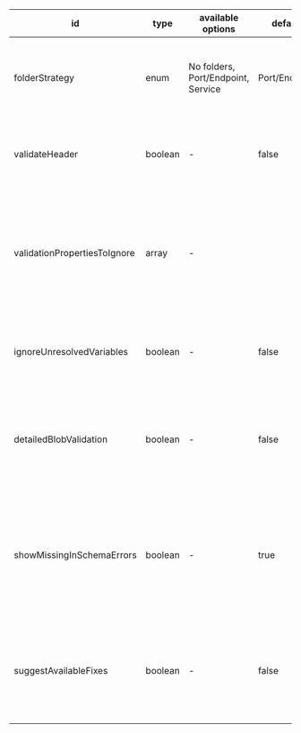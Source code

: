 id|type|available options|default|description|usage
|---|---|---|---|---|---|
folderStrategy|enum|No folders, Port/Endpoint, Service|Port/Endpoint|Select whether to create folders according to the WSDL port/endpoing service or without folders|CONVERSION
validateHeader|boolean|-|false|Select true to validate your collection requests/responses headers are correctly set|VALIDATION
validationPropertiesToIgnore|array|-||Specific properties (parts of a request/response pair) to ignore during validation. Must be sent as an array of strings. Valid inputs in the array:  BODY, RESPONSE_BODY, SOAP_METHOD|VALIDATION
ignoreUnresolvedVariables|boolean|-|false|Whether to ignore mismatches resulting from unresolved variables in the Postman request|VALIDATION
detailedBlobValidation|boolean|-|false|If it is true, all the mismatches will contain detailed info about the error generated if false, the mismatch will return a general description for the error|VALIDATION
showMissingInSchemaErrors|boolean|-|true|If true (as default), it will report mismatches generated from errors with elements that are not in the schema but are in the request body, if false it will not report those errors|VALIDATION
suggestAvailableFixes|boolean|-|false|If is true, all the mismatches in the body will contain the current and wrong value in your request an a suggestion with a value valid in schema|VALIDATION
